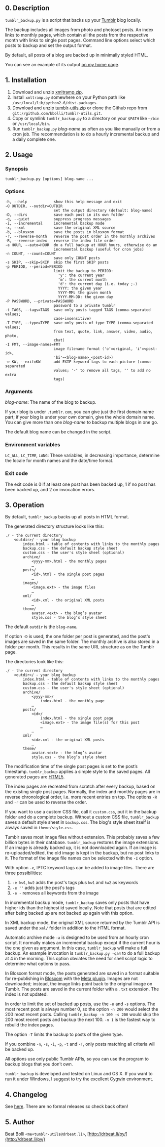 ## 0. Description

`tumblr_backup.py` is a script that backs up your [Tumblr](http://tumblr.com)
blog locally.

The backup includes all images from photo and photoset posts. An index links to
monthly pages, which contain all the posts from the respective month with links
to single post pages. Command line options select which posts to backup and set
the output format.

By default, all posts of a blog are backed up in minimally styled HTML.

You can see an example of its output [on my home page](http://drbeat.li/tumblr).


## 1. Installation

1. Download and unzip
   [xmltramp.zip](https://github.com/bbolli/xmltramp/zipball/master).
2. Install `xmltramp.py` somewhere on your Python path like
   `/usr/local/lib/python2.6/dist-packages`.
3. Download and unzip
   [tumblr-utils.zip](https://github.com/bbolli/tumblr-utils/zipball/master)
   or clone the Github repo from `git://github.com/bbolli/tumblr-utils.git`.
4. Copy or symlink `tumblr_backup.py` to a directory on your `$PATH` like
   `~/bin` or `/usr/local/bin`.
5. Run `tumblr_backup.py` _blog-name_ as often as you like manually or from a
   cron job. The recommendation is to do a hourly incremental backup and a
   daily complete one.


## 2. Usage

### Synopsis

    tumblr_backup.py [options] blog-name ...

### Options

    -h, --help            show this help message and exit
    -O OUTDIR, --outdir=OUTDIR
                          set the output directory (default: blog-name)
    -D, --dirs            save each post in its own folder
    -q, --quiet           suppress progress messages
    -i, --incremental     incremental backup mode
    -x, --xml             save the original XML source
    -b, --blosxom         save the posts in blosxom format
    -r, --reverse-month   reverse the post order in the monthly archives
    -R, --reverse-index   reverse the index file order
    -a HOUR, --auto=HOUR  do a full backup at HOUR hours, otherwise do an
                          incremental backup (useful for cron jobs)
    -n COUNT, --count=COUNT
                          save only COUNT posts
    -s SKIP, --skip=SKIP  skip the first SKIP posts
    -p PERIOD, --period=PERIOD
                          limit the backup to PERIOD:
                            'y': the current year
                            'm': the current month
                            'd': the current day (i.e. today ;-)
                            YYYY: the given year
                            YYYY-MM: the given month
                            YYYY-MM-DD: the given day
    -P PASSWORD, --private=PASSWORD
                          password to a private tumblr
    -t TAGS, --tags=TAGS  save only posts tagged TAGS (comma-separated values;
                          case-insensitive)
    -T TYPE, --type=TYPE  save only posts of type TYPE (comma-separated values;
                          from text, quote, link, answer, video, audio, photo,
                          chat)
    -I FMT, --image-names=FMT
                          image filename format ('o'=original, 'i'=<post-id>,
                          'bi'=<blog-name>_<post-id>)
    -e KW, --exif=KW      add EXIF keyword tags to each picture (comma-separated
                          values; '-' to remove all tags, '' to add no extra
                          tags)

### Arguments

_blog-name_: The name of the blog to backup.

If your blog is under `.tumblr.com`, you can give just the first domain name
part; if your blog is under your own domain, give the whole domain name. You
can give more than one _blog-name_ to backup multiple blogs in one go.

The default blog name can be changed in the script.

### Environment variables

`LC_ALL`, `LC_TIME`, `LANG`: These variables, in decreasing importance,
determine the locale for month names and the date/time format.

### Exit code

The exit code is 0 if at least one post has been backed up, 1 if no post has
been backed up, and 2 on invocation errors.


## 3. Operation

By default, `tumblr_backup` backs up all posts in HTML format.

The generated directory structure looks like this:

    ./ - the current directory
        <outdir>/ - your blog backup
            index.html - table of contents with links to the monthly pages
            backup.css - the default backup style sheet
            custom.css - the user's style sheet (optional)
            archive/
                <yyyy-mm>.html - the monthly pages
                …
            posts/
                <id>.html - the single post pages
                …
            images/
                <image.ext> - the image files
                …
            xml/
                <id>.xml - the original XML posts
                …
            theme/
                avatar.<ext> - the blog’s avatar
                style.css - the blog’s style sheet

The default `outdir` is the `blog-name`.

If option `-D` is used, the one folder per post is generated, and the post's
images are saved in the same folder. The monthly archive is also stored in a
folder per month. This results in the same URL structure as on the Tumblr page.

The directories look like this:

    ./ - the current directory
        <outdir>/ - your blog backup
            index.html - table of contents with links to the monthly pages
            backup.css - the default backup style sheet
            custom.css - the user's style sheet (optional)
            archive/
                <yyyy-mm>/
                    index.html - the monthly page
                …
            posts/
                <id>/
                    index.html - the single post page
                    <image.ext> - the image file(s) for this post
                    …
                …
            xml/
                <id>.xml - the original XML posts
                …
            theme/
                avatar.<ext> - the blog’s avatar
                style.css - the blog’s style sheet

The modification time of the single post pages is set to the post’s timestamp.
`tumblr_backup` applies a simple style to the saved pages. All generated pages
are [HTML5](http://html5.org).

The index pages are recreated from scratch after every backup, based on the
existing single post pages. Normally, the index and monthly pages are in
reverse chronological order, i.e. more recent entries on top. The options `-R`
and `-r` can be used to reverse the order.

If you want to use a custom CSS file, call it `custom.css`, put it in the
backup folder and do a complete backup. Without a custom CSS file,
`tumblr_backup` saves a default style sheet in `backup.css`. The blog's style
sheet itself is always saved in `theme/style.css`.

Tumblr saves most image files without extension. This probably saves a few
billion bytes in their database. `tumblr_backup` restores the image extensions.
If an image is already backed up, it is not downloaded again. If an image is
re-uploaded/edited, the old image is kept in the backup, but no post links to
it. The format of the image file names can be selected with the `-I` option.

With option `-e`, IPTC keyword tags can be added to image files. There are
three possibilities:

1. `-e kw1,kw2` adds the post's tags plus `kw1` and `kw2` as keywords
2. `-e ''` adds just the post's tags
3. `-e -` removes all keywords from the image

In incremental backup mode, `tumblr_backup` saves only posts that have higher
ids than the highest id saved locally. Note that posts that are edited after
being backed up are not backed up again with this option.

In XML backup mode, the original XML source returned by the Tumblr API is saved
under the `xml/` folder in addition to the HTML format.

Automatic archive mode `-a` is designed to be used from an hourly cron script.
It normally makes an incremental backup except if the current hour is the one
given as argument. In this case, `tumblr_backup` will make a full backup. An
example invocation is `tumblr_backup.py -qa4` to do a full backup at 4 in the
morning. This option obviates the need for shell script logic to determine what
options to pass.

In Blosxom format mode, the posts generated are saved in a format suitable for
re-publishing in [Blosxom](http://www.blosxom.com) with the [Meta
plugin](http://www.blosxom.com/plugins/meta/meta.htm). Images are not
downloaded; instead, the image links point back to the original image on
Tumblr. The posts are saved in the current folder with a `.txt` extension. The
index is not updated.

In order to limit the set of backed up posts, use the `-n` and `-s` options.
The most recent post is always number 0, so the option `-n 200` would select
the 200 most recent posts. Calling `tumblr_backup -n 100 -s 200` would skip the
200 most recent posts and backup the next 100. `-n 1` is the fastest way to
rebuild the index pages.

The option `-T` limits the backup to posts of the given type.

If you combine `-n`, `-s`, `-i`, `-p`, `-t` and `-T`, only posts matching all
criteria will be backed up.

All options use only public Tumblr APIs, so you can use the program to backup
blogs that you don’t own.

`tumblr_backup` is developed and tested on Linux and OS X. If you want to run
it under Windows, I suggest to try the excellent [Cygwin](http://cygwin.com)
environment.


## 4. Changelog

See [here](https://github.com/bbolli/tumblr-utils/commits/master/tumblr_backup.py).
There are no formal releases so check back often!


## 5. Author

Beat Bolli `<me+tumblr-utils@drbeat.li>`,
[http://drbeat.li/py/](http://drbeat.li/py/)
